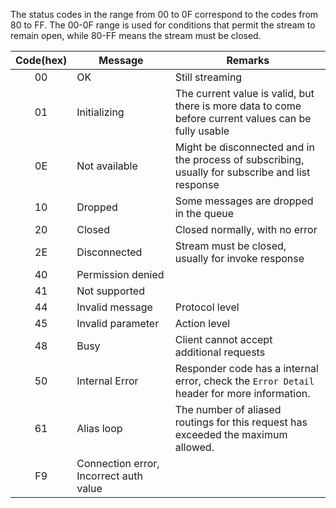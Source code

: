 The status codes in the range from 00 to 0F correspond to the codes from 80 to FF. The 00-0F range is used for conditions that permit the stream to remain open, while 80-FF means the stream must be closed. 


| Code(hex) | Message  | Remarks |
|:-------------:| ------------- |  ------------- | 
| 00     | OK | Still streaming |
| 01     | Initializing | The current value is valid, but there is more data to come before current values can be fully usable  |
| 0E| Not available| Might be disconnected and in the process of subscribing, usually for subscribe and list response|
| 10     | Dropped | Some messages are dropped in the queue |
| 20 | Closed | Closed normally, with no error  |
| 2E| Disconnected | Stream must be closed, usually for invoke response |
| 40| Permission denied|
| 41| Not supported|
| 44| Invalid message| Protocol level|
| 45| Invalid parameter| Action level |
| 48| Busy| Client cannot accept additional requests|
| 50| Internal Error | Responder code has a internal error, check the `Error Detail` header for more information. |
| 61 | Alias loop| The number of aliased routings for this request has exceeded the maximum allowed. 
| F9 | Connection error, Incorrect auth value| 
